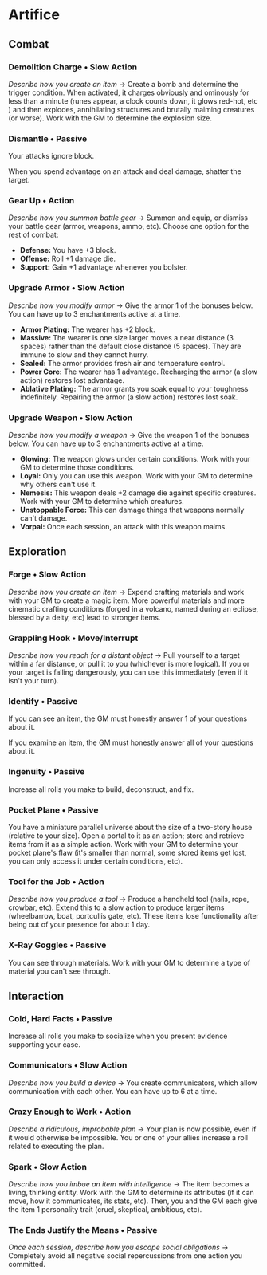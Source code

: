 # Artifice
## Combat
### Demolition Charge &bull; Slow Action
*Describe how you create an item* &#8594; Create a bomb and determine the
trigger condition. When activated, it charges obviously and ominously for less
than a minute (runes appear, a clock counts down, it glows red-hot, etc ) and
then explodes, annihilating structures and brutally maiming creatures (or
worse). Work with the GM to determine the explosion size.
 
### Dismantle &bull; Passive 
Your attacks ignore block.

When you spend advantage on an attack and deal damage, shatter the target.
 
### Gear Up &bull; Action
*Describe how you summon battle gear* &#8594; Summon and equip, or dismiss your
battle gear (armor, weapons, ammo, etc). Choose one option for the rest of
combat:

* **Defense:** You have +3 block.
* **Offense:** Roll +1 damage die.
* **Support:** Gain +1 advantage whenever you bolster.

### Upgrade Armor &bull; Slow Action
*Describe how you modify armor* &#8594; Give the armor 1 of the bonuses below.
You can have up to 3 enchantments active at a time.

* **Armor Plating:** The wearer has +2 block.
* **Massive:** The wearer is one size larger moves a near distance (3 spaces)
  rather than the default close distance (5 spaces). They are immune to slow
  and they cannot hurry.
* **Sealed:** The armor provides fresh air and temperature control.
* **Power Core:** The wearer has 1 advantage. Recharging the armor (a slow
  action) restores lost advantage.
* **Ablative Plating:** The armor grants you soak equal to your toughness
  indefinitely. Repairing the armor (a slow action) restores lost soak.

### Upgrade Weapon &bull; Slow Action
*Describe how you modify a weapon* &#8594; Give the weapon 1 of the bonuses
below. You can have up to 3 enchantments active at a time.

* **Glowing:** The weapon glows under certain conditions. Work with your GM to
  determine those conditions.
* **Loyal:** Only you can use this weapon. Work with your GM to determine why
  others can't use it.
* **Nemesis:** This weapon deals +2 damage die against specific creatures. Work
  with your GM to determine which creatures.
* **Unstoppable Force:** This can damage things that weapons normally can't
  damage.
* **Vorpal:** Once each session, an attack with this weapon maims.

## Exploration
### Forge &bull; Slow Action
*Describe how you create an item* &#8594; Expend crafting materials and work
with your GM to create a magic item. More powerful materials and more cinematic
crafting conditions (forged in a volcano, named during an eclipse, blessed by a
deity, etc) lead to stronger items.
 
### Grappling Hook &bull; Move/Interrupt 
*Describe how you reach for a distant object* &#8594; Pull yourself to a target
within a far distance, or pull it to you (whichever is more logical). If you or
your target is falling dangerously, you can use this immediately (even if it
isn't your turn).
 
### Identify &bull; Passive
If you can see an item, the GM must honestly answer 1 of your questions about
it.

If you examine an item, the GM must honestly answer all of your questions about
it.
 
### Ingenuity &bull; Passive
Increase all rolls you make to build, deconstruct, and fix.
 
### Pocket Plane &bull; Passive
You have a miniature parallel universe about the size of a two-story house
(relative to your size). Open a portal to it as an action; store and retrieve
items from it as a simple action. Work with your GM to determine your pocket
plane's flaw (it's smaller than normal, some stored items get lost, you can
only access it under certain conditions, etc).
 
### Tool for the Job &bull; Action
*Describe how you produce a tool* &#8594; Produce a handheld tool (nails, rope,
crowbar, etc). Extend this to a slow action to produce larger items
(wheelbarrow, boat, portcullis gate, etc). These items lose functionality after
being out of your presence for about 1 day.
 
### X-Ray Goggles &bull; Passive
You can see through materials. Work with your GM to determine a type of
material you can't see through.

## Interaction
### Cold, Hard Facts &bull; Passive
Increase all rolls you make to socialize when you present evidence supporting
your case.
 
### Communicators &bull; Slow Action
*Describe how you build a device* &#8594; You create communicators, which allow
communication with each other. You can have up to 6 at a time.
 
### Crazy Enough to Work &bull; Action
*Describe a ridiculous, improbable plan* &#8594; Your plan is now possible,
even if it would otherwise be impossible. You or one of your allies increase a
roll related to executing the plan.
 
### Spark &bull; Slow Action
*Describe how you imbue an item with intelligence* &#8594; The item becomes a
living, thinking entity. Work with the GM to determine its attributes (if it
can move, how it communicates, its stats, etc). Then, you and the GM each give
the item 1 personality trait (cruel, skeptical, ambitious, etc).
 
### The Ends Justify the Means &bull; Passive
*Once each session, describe how you escape social obligations* &#8594;
Completely avoid all negative social repercussions from one action you
committed.
